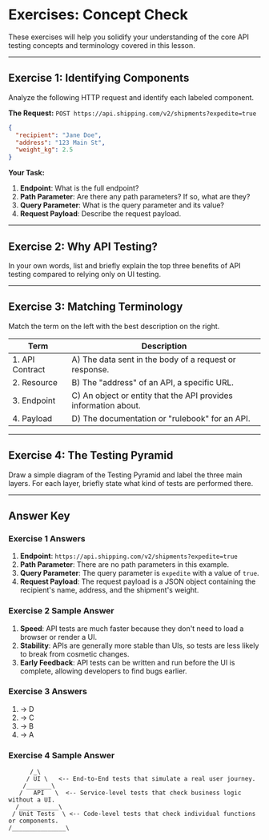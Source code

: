 # Exercises: Concept Check

These exercises will help you solidify your understanding of the core API testing concepts and terminology covered in this lesson.

---

## Exercise 1: Identifying Components

Analyze the following HTTP request and identify each labeled component.

**The Request:**
`POST https://api.shipping.com/v2/shipments?expedite=true`

```json
{
  "recipient": "Jane Doe",
  "address": "123 Main St",
  "weight_kg": 2.5
}
```

**Your Task:**
1.  **Endpoint**: What is the full endpoint?
2.  **Path Parameter**: Are there any path parameters? If so, what are they?
3.  **Query Parameter**: What is the query parameter and its value?
4.  **Request Payload**: Describe the request payload.

---

## Exercise 2: Why API Testing?

In your own words, list and briefly explain the top three benefits of API testing compared to relying only on UI testing.

---

## Exercise 3: Matching Terminology

Match the term on the left with the best description on the right.

| Term | Description |
|---|---|
| 1. API Contract | A) The data sent in the body of a request or response. |
| 2. Resource | B) The "address" of an API, a specific URL. |
| 3. Endpoint | C) An object or entity that the API provides information about. |
| 4. Payload | D) The documentation or "rulebook" for an API. |

---

## Exercise 4: The Testing Pyramid

Draw a simple diagram of the Testing Pyramid and label the three main layers. For each layer, briefly state what kind of tests are performed there.

---

## Answer Key

### Exercise 1 Answers
1.  **Endpoint**: `https://api.shipping.com/v2/shipments?expedite=true`
2.  **Path Parameter**: There are no path parameters in this example.
3.  **Query Parameter**: The query parameter is `expedite` with a value of `true`.
4.  **Request Payload**: The request payload is a JSON object containing the recipient's name, address, and the shipment's weight.

### Exercise 2 Sample Answer
1.  **Speed**: API tests are much faster because they don't need to load a browser or render a UI.
2.  **Stability**: APIs are generally more stable than UIs, so tests are less likely to break from cosmetic changes.
3.  **Early Feedback**: API tests can be written and run before the UI is complete, allowing developers to find bugs earlier.

### Exercise 3 Answers
1.  → D
2.  → C
3.  → B
4.  → A

### Exercise 4 Sample Answer
```
      /_\
     / UI \   <-- End-to-End tests that simulate a real user journey.
    /_______\
   /   API   \  <-- Service-level tests that check business logic without a UI.
  /___________\
 / Unit Tests  \ <-- Code-level tests that check individual functions or components.
/_______________\